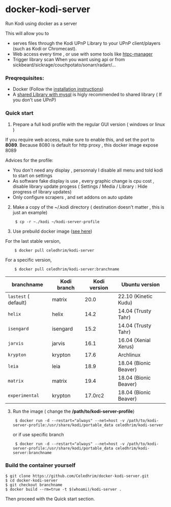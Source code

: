 # docker-kodi-server

Run Kodi using docker as a server

This will allow you to
* serves files through the Kodi UPnP Library to your UPnP client/players (such as Kodi or Chromecast).
* Web access every time , or use with some tools like [htpc-manager](http://htpc.io/)
* Trigger library scan When you want using api or from sickbeard/sickrage/couchpotato/sonarr/radarr/...

### Preqrequisites:
* Docker (Follow the [installation instructions](https://docs.docker.com/))
* A [shared Library with mysql](https://kodi.wiki/view/MySQL) is higly recommended to shared library ( If you don't use UPnP) 

### Quick start

1. Prepare a full kodi profile with the regular GUI version ( windows or linux )

If you require web access, make sure to enable this, and set the port to **8089**.
Because 8080 is default for http proxy , this docker image expose 8089

Advices for the profile:
* You don't need any display , personnaly I disable all menu and told kodi to start on settings
* As software fake display is use , every graphic change is cpu cost , disable library update progess ( Settings / Media / Library : Hide progress of library updates)
* Only configure scrapers , and set addons on auto update

2. Make a copy of the ~/.kodi directory ( destination  doesn't matter , this is just an example)

        $ cp -r ~./kodi ~/kodi-server-profile

2. Use prebuild docker image ([see here](https://hub.docker.com/r/celedhrim/kodi-server/))

  For the last stable version,

        $ docker pull celedhrim/kodi-server

  For a specific version,

        $ docker pull celedhrim/kodi-server:branchname


  | branchname           | Kodi branch | Kodi version | Ubuntu version       |
  |----------------------|-------------|--------------|----------------------|
  | `lastest` ( default) | matrix      | 20.0         | 22.10 (Kinetic Kudu) |
  | `helix`              | helix       | 14.2         | 14.04 (Trusty Tahr)  |
  | `isengard`           | isengard    | 15.2         | 14.04 (Trusty Tahr)  |
  | `jarvis`             | jarvis      | 16.1         | 16.04 (Xenial Xerus) |
  | `krypton`            | krypton     | 17.6         | Archlinux            |
  | `leia`               | leia        | 18.9         | 18.04 (Bionic Beaver)|
  | `matrix`             | matrix      | 19.4         | 18.04 (Bionic Beaver)|
  | `experimental`       | krypton     | 17.0rc2      | 18.04 (Bionic Beaver)|

3. Run the image ( change the **/path/to/kodi-server-profile**)

        $ docker run -d --restart="always" --net=host -v /path/to/kodi-server-profile:/usr/share/kodi/portable_data celedhrim/kodi-server

   or if use specific branch

        $ docker run -d --restart="always" --net=host -v /path/to/kodi-server-profile:/usr/share/kodi/portable_data celedhrim/kodi-server:branchname




### Build the container yourself
    $ git clone https://github.com/Celedhrim/docker-kodi-server.git
    $ cd docker-kodi-server
    $ git checkout branchname
    $ docker build --rm=true -t $(whoami)/kodi-server .

Then proceed with the Quick start section.
